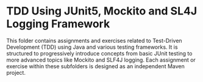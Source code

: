 # TDD Using JUnit5, Mockito and SL4J Logging Framework

This folder contains assignments and exercises related to Test-Driven Development (TDD) using Java and various testing frameworks. It is structured to progressively introduce concepts from basic JUnit testing to more advanced topics like Mockito and SLF4J logging.
Each assignment or exercise within these subfolders is designed as an independent Maven project. 
